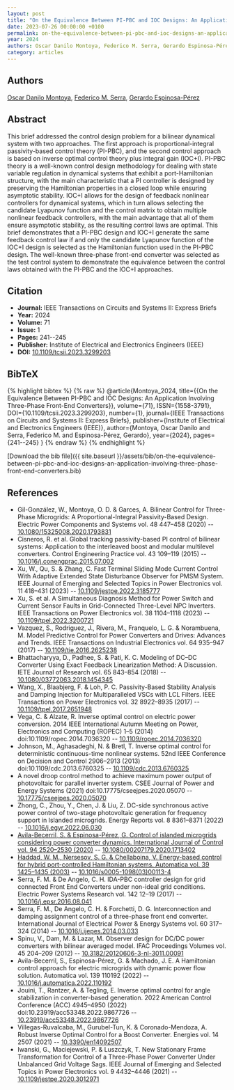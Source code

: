 ```yaml
---
layout: post
title: "On the Equivalence Between PI-PBC and IOC Designs: An Application Involving Three-Phase Front-End Converters"
date: 2023-07-26 00:00:00 +0100
permalink: on-the-equivalence-between-pi-pbc-and-ioc-designs-an-application-involving-three-phase-front-end-converters
year: 2024
authors: Oscar Danilo Montoya, Federico M. Serra, Gerardo Espinosa-Pérez
category: articles
---
```

 
## Authors
[Oscar Danilo Montoya](authors/oscar-danilo-montoya), [Federico M. Serra](authors/federico-m-serra), [Gerardo Espinosa-Pérez](authors/gerardo-espinosa-perez)
 
## Abstract
This brief addressed the control design problem for a bilinear dynamical system with two approaches. The first approach is proportional-integral passivity-based control theory (PI-PBC), and the second control approach is based on inverse optimal control theory plus integral gain (IOC+I). PI-PBC theory is a well-known control design methodology for dealing with state variable regulation in dynamical systems that exhibit a port-Hamiltonian structure, with the main characteristic that a PI controller is designed by preserving the Hamiltonian properties in a closed loop while ensuring asymptotic stability. IOC+I allows for the design of feedback nonlinear controllers for dynamical systems, which in turn allows selecting the candidate Lyapunov function and the control matrix to obtain multiple nonlinear feedback controllers, with the main advantage that all of them ensure asymptotic stability, as the resulting control laws are optimal. This brief demonstrates that a PI-PBC design and IOC+I generate the same feedback control law if and only the candidate Lyapunov function of the IOC+I design is selected as the Hamiltonian function used in the PI-PBC design. The well-known three-phase front-end converter was selected as the test control system to demonstrate the equivalence between the control laws obtained with the PI-PBC and the IOC+I approaches.
 
## Citation
- **Journal:** IEEE Transactions on Circuits and Systems II: Express Briefs
- **Year:** 2024
- **Volume:** 71
- **Issue:** 1
- **Pages:** 241--245
- **Publisher:** Institute of Electrical and Electronics Engineers (IEEE)
- **DOI:** [10.1109/tcsii.2023.3299203](https://doi.org/10.1109/tcsii.2023.3299203)
 
## BibTeX
{% highlight bibtex %}
{% raw %}
@article{Montoya_2024,
  title={{On the Equivalence Between PI-PBC and IOC Designs: An Application Involving Three-Phase Front-End Converters}},
  volume={71},
  ISSN={1558-3791},
  DOI={10.1109/tcsii.2023.3299203},
  number={1},
  journal={IEEE Transactions on Circuits and Systems II: Express Briefs},
  publisher={Institute of Electrical and Electronics Engineers (IEEE)},
  author={Montoya, Oscar Danilo and Serra, Federico M. and Espinosa-Pérez, Gerardo},
  year={2024},
  pages={241--245}
}
{% endraw %}
{% endhighlight %}
 
[Download the bib file]({{ site.baseurl }}/assets/bib/on-the-equivalence-between-pi-pbc-and-ioc-designs-an-application-involving-three-phase-front-end-converters.bib)
 
## References
- Gil-González, W., Montoya, O. D. & Garces, A. Bilinear Control for Three-Phase Microgrids: A Proportional-Integral Passivity-Based Design. Electric Power Components and Systems vol. 48 447–458 (2020) -- [10.1080/15325008.2020.1793831](https://doi.org/10.1080/15325008.2020.1793831)
- Cisneros, R. et al. Global tracking passivity-based PI control of bilinear systems: Application to the interleaved boost and modular multilevel converters. Control Engineering Practice vol. 43 109–119 (2015) -- [10.1016/j.conengprac.2015.07.002](https://doi.org/10.1016/j.conengprac.2015.07.002)
- Xu, W., Qu, S. & Zhang, C. Fast Terminal Sliding Mode Current Control With Adaptive Extended State Disturbance Observer for PMSM System. IEEE Journal of Emerging and Selected Topics in Power Electronics vol. 11 418–431 (2023) -- [10.1109/jestpe.2022.3185777](https://doi.org/10.1109/jestpe.2022.3185777)
- Xu, S. et al. A Simultaneous Diagnosis Method for Power Switch and Current Sensor Faults in Grid-Connected Three-Level NPC Inverters. IEEE Transactions on Power Electronics vol. 38 1104–1118 (2023) -- [10.1109/tpel.2022.3200721](https://doi.org/10.1109/tpel.2022.3200721)
- Vazquez, S., Rodriguez, J., Rivera, M., Franquelo, L. G. & Norambuena, M. Model Predictive Control for Power Converters and Drives: Advances and Trends. IEEE Transactions on Industrial Electronics vol. 64 935–947 (2017) -- [10.1109/tie.2016.2625238](https://doi.org/10.1109/tie.2016.2625238)
- Bhattacharyya, D., Padhee, S. & Pati, K. C. Modeling of DC–DC Converter Using Exact Feedback Linearization Method: A Discussion. IETE Journal of Research vol. 65 843–854 (2018) -- [10.1080/03772063.2018.1454345](https://doi.org/10.1080/03772063.2018.1454345)
- Wang, X., Blaabjerg, F. & Loh, P. C. Passivity-Based Stability Analysis and Damping Injection for Multiparalleled VSCs with LCL Filters. IEEE Transactions on Power Electronics vol. 32 8922–8935 (2017) -- [10.1109/tpel.2017.2651948](https://doi.org/10.1109/tpel.2017.2651948)
- Vega, C. & Alzate, R. Inverse optimal control on electric power conversion. 2014 IEEE International Autumn Meeting on Power, Electronics and Computing (ROPEC) 1–5 (2014) doi:10.1109/ropec.2014.7036320 -- [10.1109/ropec.2014.7036320](https://doi.org/10.1109/ropec.2014.7036320)
- Johnson, M., Aghasadeghi, N. & Bretl, T. Inverse optimal control for deterministic continuous-time nonlinear systems. 52nd IEEE Conference on Decision and Control 2906–2913 (2013) doi:10.1109/cdc.2013.6760325 -- [10.1109/cdc.2013.6760325](https://doi.org/10.1109/cdc.2013.6760325)
- A novel droop control method to achieve maximum power output of photovoltaic for parallel inverter system. CSEE Journal of Power and Energy Systems (2021) doi:10.17775/cseejpes.2020.05070 -- [10.17775/cseejpes.2020.05070](https://doi.org/10.17775/cseejpes.2020.05070)
- Zhong, C., Zhou, Y., Chen, J. & Liu, Z. DC-side synchronous active power control of two-stage photovoltaic generation for frequency support in Islanded microgrids. Energy Reports vol. 8 8361–8371 (2022) -- [10.1016/j.egyr.2022.06.030](https://doi.org/10.1016/j.egyr.2022.06.030)
- [Avila-Becerril, S. & Espinosa-Pérez, G. Control of islanded microgrids considering power converter dynamics. International Journal of Control vol. 94 2520–2530 (2020)](control-of-islanded-microgrids-considering-power-converter-dynamics) -- [10.1080/00207179.2020.1713402](https://doi.org/10.1080/00207179.2020.1713402)
- [Haddad, W. M., Nersesov, S. G. & Chellaboina, V. Energy-based control for hybrid port-controlled Hamiltonian systems. Automatica vol. 39 1425–1435 (2003)](energy-based-control-for-hybrid-port-controlled-hamiltonian-systems) -- [10.1016/s0005-1098(03)00113-4](https://doi.org/10.1016/s0005-1098(03)00113-4)
- Serra, F. M. & De Angelo, C. H. IDA-PBC controller design for grid connected Front End Converters under non-ideal grid conditions. Electric Power Systems Research vol. 142 12–19 (2017) -- [10.1016/j.epsr.2016.08.041](https://doi.org/10.1016/j.epsr.2016.08.041)
- Serra, F. M., De Angelo, C. H. & Forchetti, D. G. Interconnection and damping assignment control of a three-phase front end converter. International Journal of Electrical Power &amp; Energy Systems vol. 60 317–324 (2014) -- [10.1016/j.ijepes.2014.03.033](https://doi.org/10.1016/j.ijepes.2014.03.033)
- Spinu, V., Dam, M. & Lazar, M. Observer design for DC/DC power converters with bilinear averaged model. IFAC Proceedings Volumes vol. 45 204–209 (2012) -- [10.3182/20120606-3-nl-3011.00091](https://doi.org/10.3182/20120606-3-nl-3011.00091)
- Avila-Becerril, S., Espinosa-Pérez, G. & Machado, J. E. A Hamiltonian control approach for electric microgrids with dynamic power flow solution. Automatica vol. 139 110192 (2022) -- [10.1016/j.automatica.2022.110192](https://doi.org/10.1016/j.automatica.2022.110192)
- Jouini, T., Rantzer, A. & Tegling, E. Inverse optimal control for angle stabilization in converter-based generation. 2022 American Control Conference (ACC) 4945–4950 (2022) doi:10.23919/acc53348.2022.9867726 -- [10.23919/acc53348.2022.9867726](https://doi.org/10.23919/acc53348.2022.9867726)
- Villegas-Ruvalcaba, M., Gurubel-Tun, K. & Coronado-Mendoza, A. Robust Inverse Optimal Control for a Boost Converter. Energies vol. 14 2507 (2021) -- [10.3390/en14092507](https://doi.org/10.3390/en14092507)
- Iwanski, G., Maciejewski, P. & Luszczyk, T. New Stationary Frame Transformation for Control of a Three-Phase Power Converter Under Unbalanced Grid Voltage Sags. IEEE Journal of Emerging and Selected Topics in Power Electronics vol. 9 4432–4446 (2021) -- [10.1109/jestpe.2020.3012971](https://doi.org/10.1109/jestpe.2020.3012971)

